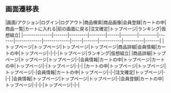 ## 画面遷移表

|画面/アクション|ログイン|ログアウト|商品検索|商品画像|会員登録|カートの中|商品一覧|カートに入れる|前の画面に戻る|注文確定|トップページ|ランキング|仮想組立|
|--------------|-------|---------|--------|------|--------|---------|-------|-------------|-------------|-----|-------|-----------|----------|-------|
|トップページ|トップページ|トップページ|トップページ|商品詳細|会員情報|カートの中|トップページ|-|-|-|トップページ|ランキング|仮想組立|
|商品詳細|トップページ|トップページ|トップページ|-|会員情報|カートの中|トップページ|カートの中|トップページ|-|トップページ|-|-|
|カートの中|トップページ|トップページ|トップページ|-|会員情報|カートの中|トップページ|-|-|注文確定|トップページ|-|-|
|会員情報|トップページ|トップページ|トップページ|-|会員登録|カートの中|トップページ|-|-|-|トップページ|-|-|

